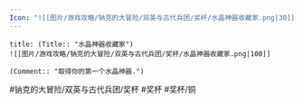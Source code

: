 ```yaml
---
Icon: "![[图片/游戏攻略/钠克的大冒险/双英与古代兵团/奖杯/水晶神器收藏家.png|30]]"
---
```

```ad-common-bronze-trophy
title: (Title:: "水晶神器收藏家")
![[图片/游戏攻略/钠克的大冒险/双英与古代兵团/奖杯/水晶神器收藏家.png|100]]

(Comment:: "取得你的第一个水晶神器.")
```

#钠克的大冒险/双英与古代兵团/奖杯 #奖杯 #奖杯/铜
